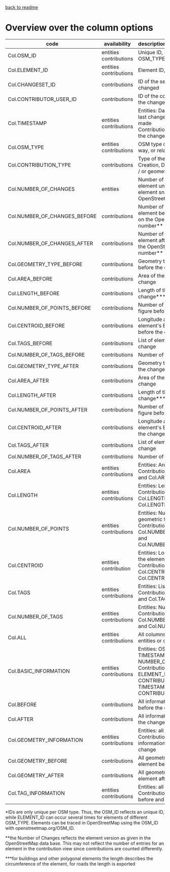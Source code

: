 
[back to readme](../../../)

# Overview over the column options

| code                         | availability                 | description                                                  |
| ---------------------------- | ---------------------------- | :----------------------------------------------------------- |
| Col.OSM_ID                   | entities<br />contributions  | Unique ID, composed from OSM_TYPE and ELEMENT_ID*            |
| Col.ELEMENT_ID               | entities<br />contributions  | Element ID, unique per OSM_TYPE                              |
| Col.CHANGESET_ID             | contributions                | ID of the session in which it was changed                    |
| Col.CONTRIBUTOR_USER_ID      | contributions                | ID of the contributor contributing the change                |
| Col.TIMESTAMP                | entities<br />contributions  | Entities: Date and time when the last change (current entry) was made<br />Contributions: date and time when the change was made |
| Col.OSM_TYPE                 | entities<br />contributions  | OSM type of the element (node, way, or relation)             |
| Col.CONTRIBUTION_TYPE        | contributions                | Type of the contribution, i.e. Creation, Deletion, Tag Change and / or geometry change |
| Col.NUMBER_OF_CHANGES        | entities                     | Number of changes made to the element until the date of the element snapshot based on the OpenStreetMap version number** |
| Col.NUMBER_OF_CHANGES_BEFORE | contributions                | Number of changes made to the element before the change based on the OpenStreetMap version number** |
| Col.NUMBER_OF_CHANGES_AFTER  | contributions                | Number of changes made to the element after the change based on the OpenStreetMap version number** |
| Col.GEOMETRY_TYPE_BEFORE     | contributions                | Geometry type of the element before the change               |
| Col.AREA_BEFORE              | contributions                | Area of the element before the change                        |
| Col.LENGTH_BEFORE            | contributions                | Length of the element before the change***                   |
| Col.NUMBER_OF_POINTS_BEFORE  | contributions                | Number of edges in the geometric figure before the change    |
| Col.CENTROID_BEFORE          | contributions                | Longitude and latitude of the element's Euclidean centroid before the change |
| Col.TAGS_BEFORE              | contributions                | List of element tags before the change                       |
| Col.NUMBER_OF_TAGS_BEFORE    | contributions                | Number of tags before the change                             |
| Col.GEOMETRY_TYPE_AFTER      | contributions                | Geometry type of the element after the change                |
| Col.AREA_AFTER               | contributions                | Area of the element after the change                         |
| Col.LENGTH_AFTER             | contributions                | Length of the element after the change***                    |
| Col.NUMBER_OF_POINTS_AFTER   | contributions                | Number of edges in the geometric figure before the change    |
| Col.CENTROID_AFTER           | contributions                | Longitude and latitude of the element's Euclidean centroid after the change |
| Col.TAGS_AFTER               | contributions                | List of element tags after the change                        |
| Col.NUMBER_OF_TAGS_AFTER     | contributions                | Number of tags after the change                              |
| Col.AREA                     | entities<br />contributions  | Entities: Area of the element<br />Contributions: Col.AREA_BEFORE, and Col.AREA_AFTER |
| Col.LENGTH                   | entities<br />contributions  | Entities: Length of the element<br />Contributions: Col.LENGTH_BEFORE, and Col.LENGTH_AFTER |
| Col.NUMBER_OF_POINTS         | entities<br />contributions  | Entities: Number of edges in the geometric figure<br />Contributions: Col.NUMBER_OF_POINTS_BEFORE, and Col.NUMBER_OF_POINTS_AFTER |
| Col.CENTROID                 | entities<br />contribution   | Entities: Longitude and latitude of the element's Euclidean centroid<br />Contributions: Col.CENTROID_BEFORE, and Col.CENTROID_AFTER |
| Col.TAGS                     | entities<br />contributions  | Entities: List of element tags<br />Contributions: Col.TAGS_BEFORE, and Col.TAGS_AFTER |
| Col.NUMBER_OF_TAGS           | entities<br />contributions  | Entities: Number of tags<br />Contributions: Col.NUMBER_OF_TAGS_BEFORE, and Col.NUMBER_OF_TAGS_AFTER |
| Col.ALL                      | entities <br />contributions | All columns available for either entities or contributions   |
| Col.BASIC_INFORMATION        | entities<br />contributions  | Entities: OSM_ID, ELEMENT_ID, TIMESTAMP, OSM_TYPE, and NUMBER_OF_CHANGES<br />Contributions: OSM_ID, ELEMENT_ID, CHANGESET_ID, CONTRIBUTOR_USER_ID, TIMESTAMP, OSM_TYPE, and CONTRIBUTION_TYPE |
| Col.BEFORE                   | contributions                | All information of the element before the change             |
| Col.AFTER                    | contributions                | All information of the element after the change              |
| Col.GEOMETRY_INFORMATION     | entities<br />contributions  | Entities: all geometric information<br />Contributions: all geometric information before and after the change |
| Col.GEOMETRY_BEFORE          | contributions                | All geometric information of the element before the change   |
| Col.GEOMETRY_AFTER           | contributions                | All geometric information of the element after the change    |
| Col.TAG_INFORMATION          | entities<br />contributions  | Entities: all tag information<br />Contributions: all tag information before and after the change |

*IDs are only unique per OSM type. Thus, the OSM_ID reflects an unique ID, while ELEMENT_ID can occur several times for elements of different OSM_TYPE. Elements can be traced in OpenStreetMap using the OSM_ID with openstreetmap.org/OSM_ID.

**the Number of Changes reflects the element version as given in the OpenStreetMap data base. This may not reflect the number of entries for an element in the contribution view since contributions are counted differently.

***for buildings and other polygonal elements the length describes the circumference of the element, for roads the length is exported
